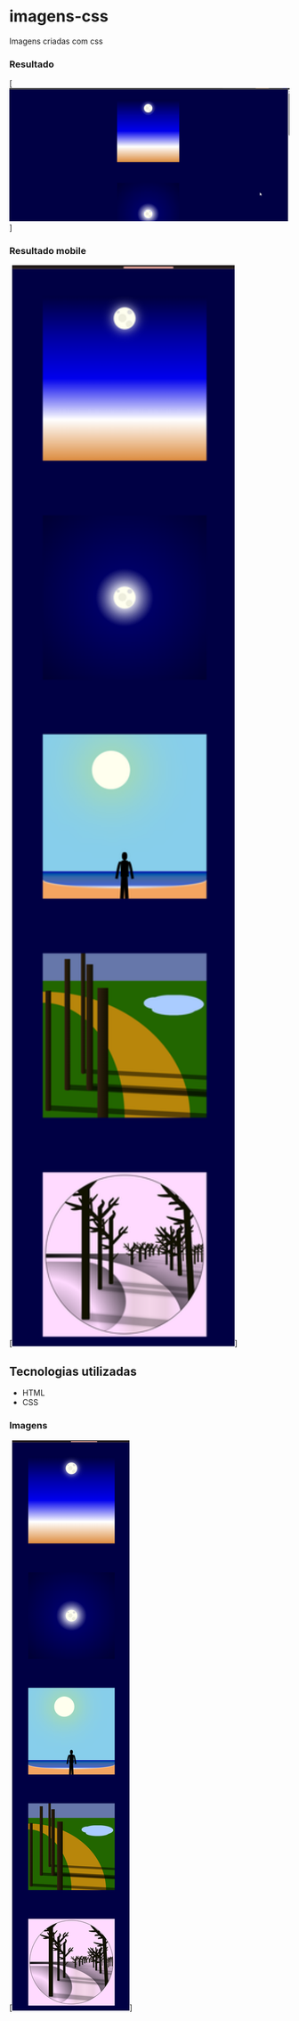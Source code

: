# imagens-css
Imagens criadas com css

### Resultado
[<img src="result/result.gif" alt="imagens do resultado">]

### Resultado mobile
[<img src="result/mobile.png" alt="imagens do resultado em celulares" width="400px">]

## Tecnologias utilizadas

- HTML
- CSS

### Imagens
[<img src="result/mobile.png" alt="imagens em tamanho grande">]
